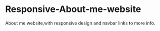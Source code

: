 # Responsive-About-me-website

About me website,with responsive design and navbar links to more info.
